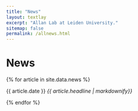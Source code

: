 ```yaml
---
title: "News"
layout: textlay
excerpt: "Allan Lab at Leiden University."
sitemap: false
permalink: /allnews.html
---
```


# News

{% for article in site.data.news %}
<p>
{{ article.date }} 
<em>{{ article.headline | markdownify}}</em>
</p>
{% endfor %}
